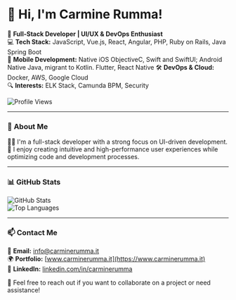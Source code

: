 # 👋 Hi, I'm Carmine Rumma!  

🚀 **Full-Stack Developer | UI/UX & DevOps Enthusiast**  
💻 **Tech Stack:** JavaScript, Vue.js, React, Angular, PHP, Ruby on Rails, Java Spring Boot  
📱 **Mobile Development:** Native iOS ObjectiveC, Swift and SwiftUI; Android Native Java, migrant to Kotlin. Flutter, React Native 
🛠 **DevOps & Cloud:** Docker, AWS, Google Cloud  
🔍 **Interests:** ELK Stack, Camunda BPM, Security  

![Profile Views](https://komarev.com/ghpvc/?username=CarmineRumma&label=Profile%20Views&color=blue&style=flat)  

---

### 📌 **About Me**
👨‍💻 I'm a full-stack developer with a strong focus on UI-driven development.  
🎯 I enjoy creating intuitive and high-performance user experiences while optimizing code and development processes.   

---

### 📊 **GitHub Stats**
![GitHub Stats](https://github-readme-stats.vercel.app/api?username=CarmineRumma&show_icons=true&theme=radical)  
![Top Languages](https://github-readme-stats.vercel.app/api/top-langs/?username=anuraghazra&layout=compact&theme=radical)

---

### 📫 **Contact Me**
📧 **Email:** info@carminerumma.it  
🌍 **Portfolio:** [www.carminerumma.it](https://www.carminerumma.it)  
💼 **LinkedIn:** [linkedin.com/in/carminerumma](https://www.linkedin.com/in/carminerumma/)  

🚀 Feel free to reach out if you want to collaborate on a project or need assistance!  
